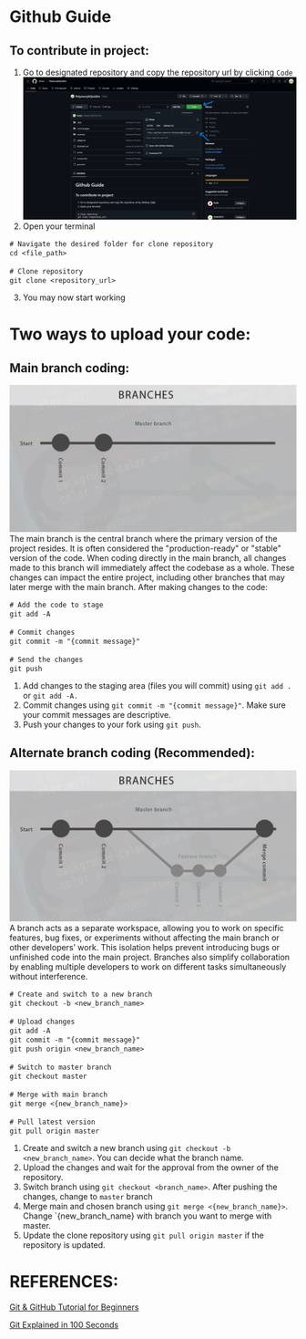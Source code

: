 # Github Guide

## To contribute in project:
1. Go to designated repository and copy the repository url by clicking `Code`
![Copy https](./img/copy_https.png)
2. Open your terminal
```
# Navigate the desired folder for clone repository
cd <file_path>

# Clone repository
git clone <repository_url>
```
3. You may now start working

# Two ways to upload your code:

## Main branch coding:
![Master branch](./img/master_branch.png)
The main branch is the central branch where the primary version of the project resides. It is often considered the "production-ready" or "stable" version of the code. When coding directly in the main branch, all changes made to this branch will immediately affect the codebase as a whole. These changes can impact the entire project, including other branches that may later merge with the main branch.
After making changes to the code:
```
# Add the code to stage
git add -A

# Commit changes
git commit -m "{commit message}"

# Send the changes
git push
```
1. Add changes to the staging area (files you will commit) using `git add .` or `git add -A.`
2. Commit changes using `git commit -m "{commit message}"`. Make sure your commit messages are descriptive.
3. Push your changes to your fork using `git push`.

## Alternate branch coding (Recommended):
![New branch](./img/alternate_branch.png)
A branch acts as a separate workspace, allowing you to work on specific features, bug fixes, or experiments without affecting the main branch or other developers’ work. This isolation helps prevent introducing bugs or unfinished code into the main project. Branches also simplify collaboration by enabling multiple developers to work on different tasks simultaneously without interference.


```
# Create and switch to a new branch
git checkout -b <new_branch_name>

# Upload changes
git add -A
git commit -m "{commit message}"
git push origin <new_branch_name>

# Switch to master branch
git checkout master

# Merge with main branch
git merge <{new_branch_name}>

# Pull latest version
git pull origin master
```
1. Create and switch a new branch using `git checkout -b <new_branch_name>`. You can decide what the branch name.
2. Upload the changes and wait for the approval from the owner of the repository.
3. Switch branch using `git checkout <branch_name>`. After pushing the changes, change to `master` branch
4. Merge main and chosen branch using `git merge <{new_branch_name}>`. Change `{new_branch_name} with branch you want to merge with master.
5. Update the clone repository using `git pull origin master` if the repository is updated.

# REFERENCES:
[Git & GitHub Tutorial for Beginners](https://youtube.com/playlist?list=PL4cUxeGkcC9goXbgTDQ0n_4TBzOO0ocPR&si=cxNCOabily6Cy9ZT)

[Git Explained in 100 Seconds](https://www.youtube.com/watch?v=hwP7WQkmECE&t=90s)
